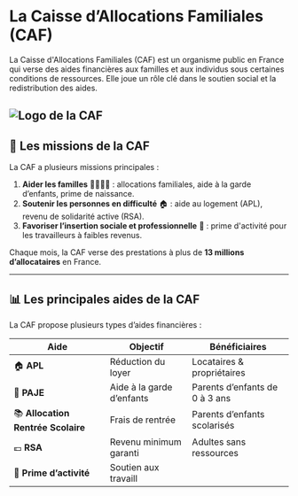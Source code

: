 # La Caisse d’Allocations Familiales (CAF)

La Caisse d'Allocations Familiales (CAF) est un organisme public en France qui verse des aides financières aux familles et aux individus sous certaines conditions de ressources. Elle joue un rôle clé dans le soutien social et la redistribution des aides.

![Logo de la CAF](https://upload.wikimedia.org/wikipedia/fr/thumb/c/cb/Caisse_d_allocations_familiales_france_logo.svg/1035px-Caisse_d_allocations_familiales_france_logo.svg.png)
---

<div style="page-break-before: always;"></div>

## 📌 **Les missions de la CAF**
La CAF a plusieurs missions principales :

1. **Aider les familles** 👨‍👩‍👧‍👦 : allocations familiales, aide à la garde d’enfants, prime de naissance.  
2. **Soutenir les personnes en difficulté** 🏠 : aide au logement (APL), revenu de solidarité active (RSA).  
3. **Favoriser l’insertion sociale et professionnelle** 💼 : prime d'activité pour les travailleurs à faibles revenus.  

Chaque mois, la CAF verse des prestations à plus de **13 millions d’allocataires** en France.

---

## 📊 **Les principales aides de la CAF**
La CAF propose plusieurs types d’aides financières :

| Aide | Objectif | Bénéficiaires |
|------|---------|--------------|
| 🏠 **APL** | Réduction du loyer | Locataires & propriétaires |
| 👶 **PAJE** | Aide à la garde d’enfants | Parents d’enfants de 0 à 3 ans |
| 📚 **Allocation Rentrée Scolaire** | Frais de rentrée | Parents d’enfants scolarisés |
| 💶 **RSA** | Revenu minimum garanti | Adultes sans ressources |
| 🏡 **Prime d’activité** | Soutien aux travaill
